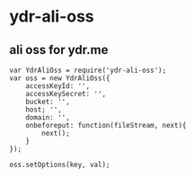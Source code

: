 # ydr-ali-oss

## ali oss for ydr.me

```
var YdrAliOss = require('ydr-ali-oss');
var oss = new YdrAliOss({
	accessKeyId: '',
	accessKeySecret: '',
	bucket: '',
	host; '',
	domain: '',
	onbeforeput: function(fileStream, next){
		next();
	}
});

oss.setOptions(key, val);
```